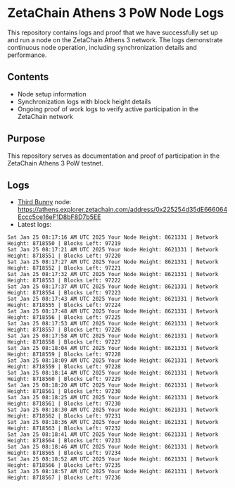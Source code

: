 # ZetaChain Athens 3 PoW Node Logs
This repository contains logs and proof that we have successfully set up and run a node on the ZetaChain Athens 3 network. The logs demonstrate continuous node operation, including synchronization details and performance.

## Contents
- Node setup information
- Synchronization logs with block height details
- Ongoing proof of work logs to verify active participation in the ZetaChain network

## Purpose
This repository serves as documentation and proof of participation in the ZetaChain Athens 3 PoW testnet.

## Logs

- [Third Bunny](https://thirdbunny.xyz/) node: https://athens.explorer.zetachain.com/address/0x225254d35dE666064Eccc5ce16eF1D8bF8D7b5EE
- Latest logs:
```
Sat Jan 25 08:17:16 AM UTC 2025 Your Node Height: 8621331 | Network Height: 8718550 | Blocks Left: 97219
Sat Jan 25 08:17:21 AM UTC 2025 Your Node Height: 8621331 | Network Height: 8718551 | Blocks Left: 97220
Sat Jan 25 08:17:27 AM UTC 2025 Your Node Height: 8621331 | Network Height: 8718552 | Blocks Left: 97221
Sat Jan 25 08:17:32 AM UTC 2025 Your Node Height: 8621331 | Network Height: 8718553 | Blocks Left: 97222
Sat Jan 25 08:17:37 AM UTC 2025 Your Node Height: 8621331 | Network Height: 8718554 | Blocks Left: 97223
Sat Jan 25 08:17:43 AM UTC 2025 Your Node Height: 8621331 | Network Height: 8718555 | Blocks Left: 97224
Sat Jan 25 08:17:48 AM UTC 2025 Your Node Height: 8621331 | Network Height: 8718556 | Blocks Left: 97225
Sat Jan 25 08:17:53 AM UTC 2025 Your Node Height: 8621331 | Network Height: 8718557 | Blocks Left: 97226
Sat Jan 25 08:17:58 AM UTC 2025 Your Node Height: 8621331 | Network Height: 8718558 | Blocks Left: 97227
Sat Jan 25 08:18:04 AM UTC 2025 Your Node Height: 8621331 | Network Height: 8718559 | Blocks Left: 97228
Sat Jan 25 08:18:09 AM UTC 2025 Your Node Height: 8621331 | Network Height: 8718559 | Blocks Left: 97228
Sat Jan 25 08:18:14 AM UTC 2025 Your Node Height: 8621331 | Network Height: 8718560 | Blocks Left: 97229
Sat Jan 25 08:18:20 AM UTC 2025 Your Node Height: 8621331 | Network Height: 8718561 | Blocks Left: 97230
Sat Jan 25 08:18:25 AM UTC 2025 Your Node Height: 8621331 | Network Height: 8718561 | Blocks Left: 97230
Sat Jan 25 08:18:30 AM UTC 2025 Your Node Height: 8621331 | Network Height: 8718562 | Blocks Left: 97231
Sat Jan 25 08:18:36 AM UTC 2025 Your Node Height: 8621331 | Network Height: 8718563 | Blocks Left: 97232
Sat Jan 25 08:18:41 AM UTC 2025 Your Node Height: 8621331 | Network Height: 8718564 | Blocks Left: 97233
Sat Jan 25 08:18:46 AM UTC 2025 Your Node Height: 8621331 | Network Height: 8718565 | Blocks Left: 97234
Sat Jan 25 08:18:52 AM UTC 2025 Your Node Height: 8621331 | Network Height: 8718566 | Blocks Left: 97235
Sat Jan 25 08:18:57 AM UTC 2025 Your Node Height: 8621331 | Network Height: 8718567 | Blocks Left: 97236
```
